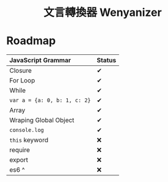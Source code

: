 <h1 align="center"> 文言轉換器 Wenyanizer </h1>


# Roadmap

|JavaScript Grammar| Status |
|:-----------------|:-------|
| Closure      | ✔    |
| For Loop      | ✔    |
| While      | ✔    |
| `var a = {a: 0, b: 1, c: 2}`      | ✔    |
| Array      | ✔    |
| Wraping Global Object | ✔    |
| `console.log` | ✔  |
| `this` keyword | ❌ |
| require | ❌ |
| export | ❌ |
| es6 ^ | ❌ |
